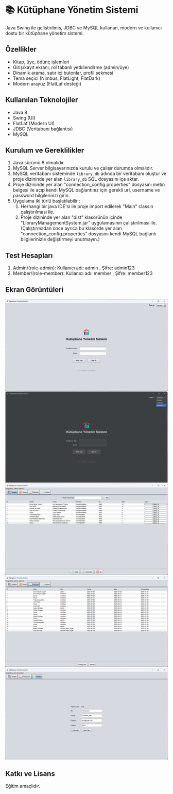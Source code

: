 # 📚 Kütüphane Yönetim Sistemi

Java Swing ile geliştirilmiş, JDBC ve MySQL kullanan, modern ve kullanıcı dostu bir kütüphane yönetim sistemi.

## Özellikler
- Kitap, üye, ödünç işlemleri
- Giriş/kayıt ekranı, rol tabanlı yetkilendirme (admin/üye)
- Dinamik arama, satır içi butonlar, profil sekmesi
- Tema seçici (Nimbus, FlatLight, FlatDark)
- Modern arayüz (FlatLaf desteği)

## Kullanılan Teknolojiler

- Java 8
- Swing (UI)
- FlatLaf (Modern UI)
- JDBC (Veritabanı bağlantısı)
- MySQL

## Kurulum ve Gereklilikler
1. Java sürümü 8 olmalıdır
2. MySQL Server bilgisayarınızda kurulu ve çalışır durumda olmalıdır.
3. MySQL veritabanı sisteminde `library_db` adında bir veritabanı oluştur ve proje dizininde yer alan `library_db` SQL dosyasını içe aktar.
4. Proje dizininde yer alan "connection_config.properties" dosyasını metin belgesi ile açıp kendi MySQL bağlantınız için gerekli url, username ve password bilgilerinizi girin.
3. Uygulama iki türlü başlatılabilir :
	1. Herhangi bir java IDE'si ile proje import edilerek "Main" classın çalıştırılması ile.
	2. Proje dizininde yer alan "dist" klasörünün içinde "LibraryManagementSystem.jar" uygulamasının çalıştırılması ile. (Çalıştırmadan önce ayrıca bu klasörde yer alan "connection_config.properties" dosyasını kendi MySQL bağlantı bilgilerinizle değiştirmeyi unutmayın.)

## Test Hesapları

   1. Admin/(role-admin):
 	 Kullanıcı adı: admin
,
   	 Şifre: admin123
   3. Member/(role-member):
         Kullanıcı adı: member
,
         Şifre: member123

## Ekran Görüntüleri
![Proje Görseli](ScreenShoots/1.png)
![Proje Görseli](ScreenShoots/2.png)
![Proje Görseli](ScreenShoots/3.png)
![Proje Görseli](ScreenShoots/4.png)
![Proje Görseli](ScreenShoots/5.png)

## Katkı ve Lisans
Eğitim amaçlıdır.
